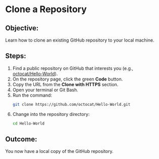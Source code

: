 # Clone a Repository

## Objective:
Learn how to clone an existing GitHub repository to your local machine.

## Steps:
1. Find a public repository on GitHub that interests you (e.g., [octocat/Hello-World](https://github.com/octocat/Hello-World)).
2. On the repository page, click the green **Code** button.
3. Copy the URL from the **Clone with HTTPS** section.
4. Open your terminal or Git Bash.
5. Run the command:
    ```bash
    git clone https://github.com/octocat/Hello-World.git
    ```
6. Change into the repository directory:
    ```bash
    cd Hello-World
    ```

## Outcome:
You now have a local copy of the GitHub repository.
